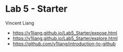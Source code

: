 # Lab 5 - Starter
Vincent Liang

- https://v1liang.github.io/Lab5_Starter/expose.html
- https://v1liang.github.io/Lab5_Starter/explore.html
- https://github.com/v1liang/introduction-to-github
